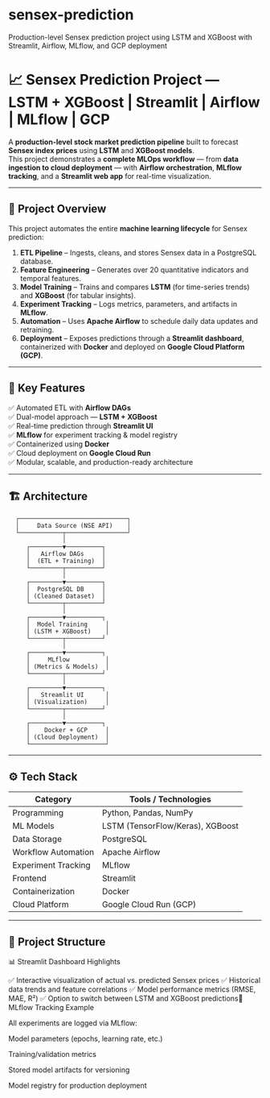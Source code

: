 # sensex-prediction
Production-level Sensex prediction project using LSTM and XGBoost with Streamlit, Airflow, MLflow, and GCP deployment
# 📈 Sensex Prediction Project — LSTM + XGBoost | Streamlit | Airflow | MLflow | GCP

A **production-level stock market prediction pipeline** built to forecast **Sensex index prices** using **LSTM** and **XGBoost models**.  
This project demonstrates a **complete MLOps workflow** — from **data ingestion to cloud deployment** — with **Airflow orchestration**, **MLflow tracking**, and a **Streamlit web app** for real-time visualization.

---

## 🚀 **Project Overview**

This project automates the entire **machine learning lifecycle** for Sensex prediction:

1. **ETL Pipeline** – Ingests, cleans, and stores Sensex data in a PostgreSQL database.  
2. **Feature Engineering** – Generates over 20 quantitative indicators and temporal features.  
3. **Model Training** – Trains and compares **LSTM** (for time-series trends) and **XGBoost** (for tabular insights).  
4. **Experiment Tracking** – Logs metrics, parameters, and artifacts in **MLflow**.  
5. **Automation** – Uses **Apache Airflow** to schedule daily data updates and retraining.  
6. **Deployment** – Exposes predictions through a **Streamlit dashboard**, containerized with **Docker** and deployed on **Google Cloud Platform (GCP)**.

---

## 🧠 **Key Features**

✅ Automated ETL with **Airflow DAGs**  
✅ Dual-model approach — **LSTM + XGBoost**  
✅ Real-time prediction through **Streamlit UI**  
✅ **MLflow** for experiment tracking & model registry  
✅ Containerized using **Docker**  
✅ Cloud deployment on **Google Cloud Run**  
✅ Modular, scalable, and production-ready architecture  

---

## 🏗️ **Architecture**

      ┌──────────────────────────────┐
      │     Data Source (NSE API)    │
      └────────────┬─────────────────┘
                   │
         ┌─────────▼──────────┐
         │   Airflow DAGs     │
         │  (ETL + Training)  │
         └─────────┬──────────┘
                   │
         ┌─────────▼──────────┐
         │  PostgreSQL DB     │
         │ (Cleaned Dataset)  │
         └─────────┬──────────┘
                   │
         ┌─────────▼──────────┐
         │  Model Training     │
         │ (LSTM + XGBoost)    │
         └─────────┬──────────┘
                   │
         ┌─────────▼──────────┐
         │     MLflow          │
         │ (Metrics & Models)  │
         └─────────┬──────────┘
                   │
         ┌─────────▼──────────┐
         │   Streamlit UI      │
         │ (Visualization)     │
         └─────────┬──────────┘
                   │
         ┌─────────▼──────────┐
         │    Docker + GCP     │
         │ (Cloud Deployment)  │
         └─────────────────────┘



---

## ⚙️ **Tech Stack**

| Category | Tools / Technologies |
|-----------|----------------------|
| Programming | Python, Pandas, NumPy |
| ML Models | LSTM (TensorFlow/Keras), XGBoost |
| Data Storage | PostgreSQL |
| Workflow Automation | Apache Airflow |
| Experiment Tracking | MLflow |
| Frontend | Streamlit |
| Containerization | Docker |
| Cloud Platform | Google Cloud Run (GCP) |

---

## 📂 **Project Structure**



📊 Streamlit Dashboard Highlights

✅ Interactive visualization of actual vs. predicted Sensex prices
✅ Historical data trends and feature correlations
✅ Model performance metrics (RMSE, MAE, R²)
✅ Option to switch between LSTM and XGBoost predictions🧾 MLflow Tracking Example

All experiments are logged via MLflow:

Model parameters (epochs, learning rate, etc.)

Training/validation metrics

Stored model artifacts for versioning

Model registry for production deployment



